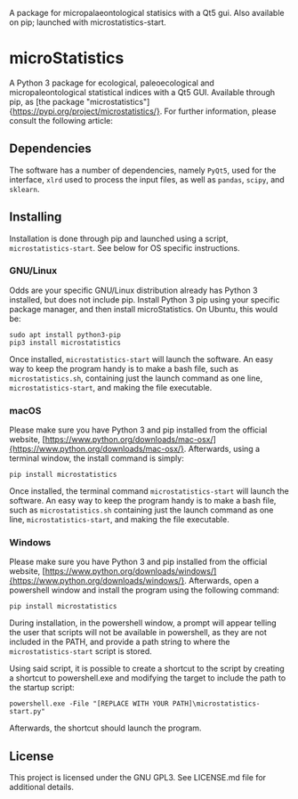 A package for micropalaeontological statisics with a Qt5 gui. Also available on pip; launched with microstatistics-start.

# microStatistics

A Python 3 package for ecological, paleoecological and micropaleontological statistical indices with a Qt5 GUI. Available through pip, as [the package "microstatistics"]{https://pypi.org/project/microstatistics/}. For further information, please consult the following article: 

## Dependencies

The software has a number of dependencies, namely `PyQt5`, used for the interface, `xlrd` used to process the input files, as well as `pandas`, `scipy`, and `sklearn`.

## Installing

Installation is done through pip and launched using a script, `microstatistics-start`. See below for OS specific instructions. 

### GNU/Linux

Odds are your specific GNU/Linux distribution already has Python 3 installed, but does not include pip. Install Python 3 pip using your specific package manager, and then install microStatistics. On Ubuntu, this would be:

```
sudo apt install python3-pip
pip3 install microstatistics
```

Once installed, `microstatistics-start` will launch the software. An easy way to keep the program handy is to make a bash file, such as `microstatistics.sh`, containing just the launch command as one line, `microstatistics-start`, and making the file executable. 


### macOS

Please make sure you have Python 3  and pip installed from the official website, [https://www.python.org/downloads/mac-osx/]{https://www.python.org/downloads/mac-osx/}. Afterwards, using a terminal window, the install command is simply:

```
pip install microstatistics
```

Once installed, the terminal command `microstatistics-start` will launch the software. An easy way to keep the program handy is to make a bash file, such as `microstatistics.sh` containing just the launch command as one line, `microstatistics-start`, and making the file executable. 

### Windows

Please make sure you have Python 3 and pip installed from the official website, [https://www.python.org/downloads/windows/]{https://www.python.org/downloads/windows/}. Afterwards, open a powershell window and install the program using the following command:

```
pip install microstatistics
```

During installation, in the powershell window, a prompt will appear telling the user that scripts will not be available in powershell, as they are not included in the PATH, and provide a path string to where the `microstatistics-start` script is stored. 

Using said script, it is possible to create a shortcut to the script by creating a shortcut to powershell.exe and modifying the target to include the path to the startup script: 

```
powershell.exe -File "[REPLACE WITH YOUR PATH]\microstatistics-start.py"
```

Afterwards, the shortcut should launch the program. 

## License

This project is licensed under the GNU GPL3. See LICENSE.md file for additional details. 